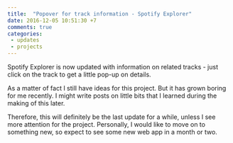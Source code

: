 ```yaml
---
title:  "Popover for track information - Spotify Explorer"
date: 2016-12-05 10:51:30 +7
comments: true
categories:
 - updates
 - projects
---
```

Spotify Explorer is now updated with information on related tracks - just click on the track to get a little pop-up on details.

As a matter of fact I still have ideas for this project. But it has grown boring for me recently. I might write posts on little bits that I learned during the making of this later.

Therefore, this will definitely be the last update for a while, unless I see more attention for the project. Personally, I would like to move on to something new, so expect to see some new web app in a month or two.
